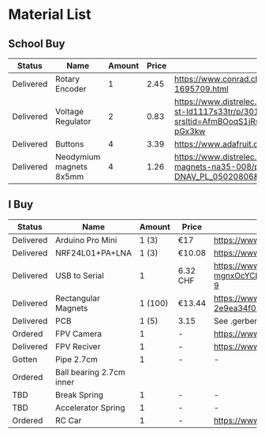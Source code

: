 # Material List 


## School Buy

| Status | Name | Amount | Price | Link |
| --------- | -------------------------- | - | --- | ---- |
| Delivered | Rotary Encoder | 1 | 2.45 | https://www.conrad.ch/de/p/joy-it-com-ky040re-sensorkit-1-st-1695709.html |
| Delivered | Voltage Regulator | 2 | 0.83 | https://www.distrelec.ch/en/ldo-voltage-regulator-3v-800ma-sot-223-st-ld1117s33tr/p/30170563?srsltid=AfmBOoqS1jRs7y8uxbUV5umbtAjn_BUEK36EawuUo70h9gYrOxXY-pGx3kw |
| Delivered | Buttons | 4 | 3.39 | https://www.adafruit.com/product/491 |
| Delivered | Neodymium magnets 8x5mm | 4 | 1.26 | https://www.distrelec.ch/en/bar-magnet-neodymium-4mm-sura-magnets-na35-008/p/13752748?trackQuery=cat-DNAV_PL_05020806&pos=8&origPos=1 |

## I Buy

| Status | Name | Amount | Price | Link |
| --------- | -------------------------- | - | --- | ---- |
| Delivered | Arduino Pro Mini | 1 (3) | €17 | https://www.amazon.de/gp/product/B09Z29T62F/ref=ox_sc_act_title_4?smid=A3LA1TDA4Q3SUA&psc=1 |
| Delivered | NRF24L01+PA+LNA | 1 (3) | €10.08 | https://www.amazon.de/ICQUANZX-Wireless-Transceiver-Antistatischer-Kompatibel/dp/B07VQ838KT/ref=cm_cr_arp_d_product_top?ie=UTF8 |
| Delivered | USB to Serial | 1 | 6.32 CHF | https://www.amazon.de/USB-TTL-Serial-FT232RL-Arduino-Adapter/dp/B07G87GW4K/ref=sr_1_9?__mk_de_DE=%C3%85M%C3%85%C5%BD%C3%95%C3%91&crid=YB1VJ8ZIMBEO&dib=eyJ2IjoiMSJ9.ycTDf5ja3C3j48vNb5uGLO20PtwY6iEEc6NysJwCc6dy0_QrQYRIjjD-mgnxOcYCb_nNbT8ZNEIBTgtMKRBX51DR8_k6MV7Opez3Rm2ncZC_wVuRAuKtDDsbe1zXqCG3UtroSXx994DFjK4YFZO47xnADBWN0_fvySquuUN5tjUUFWUmneG3EzvCmDYphnRImCldVO8lq2gtwVfqoFhfXNfxpQHBAGZ_p5r0hHGvz1U.WgCPSoK9JNWTD8n6Z2YzChTkGYSWLWQqO4atT2y_T9w&dib_tag=se&keywords=arduino+pro+mini&qid=1713466854&sprefix=arduino+pro+mini%2Caps%2C80&sr=8-9 |
| Delivered | Rectangular Magnets | 1 (100) | €13.44 | https://www.amazon.de/MIN-CI-Rechteckige-Magnettafel-K%C3%BChlschrank/dp/B09XHYLDGQ/ref=pd_ci_mcx_pspc_dp_d_2_i_1?pd_rd_w=aydqM&content-id=amzn1.sym.7838253a-f0cb-4765-8290-3a5e015d7ac1&pf_rd_p=7838253a-f0cb-4765-8290-3a5e015d7ac1&pf_rd_r=9FP9ERXQJFGPCPFN31WH&pd_rd_wg=fk75d&pd_rd_r=146ed219-d63b-497d-8c15-2e9ea34f0590&pd_rd_i=B09XHYLDGQ |
| Delivered | PCB | 1 (5) | 3.15 | See .gerber file |
| Ordered | FPV Camera | 1 | - | https://www.amazon.com/gp/product/B06XB2ZRBP/ref=ox_sc_act_title_2?smid=A1738MU39IWURM&psc=1 |
| Delivered | FPV Reciver | 1 | - | https://www.amazon.com/gp/product/B08GZBTQV3/ref=ox_sc_act_title_1?smid=A3BKS5ISMXVHBW&psc=1 |
| Gotten | Pipe 2.7cm | 1 | - | - |
| Ordered | Ball bearing 2.7cm inner |  |  |  |
| TBD | Break Spring | 1 | - | - |
| TBD | Accelerator Spring | 1 | - | - |
| Ordered | RC Car | 1 | - | https://www.amazon.de/HYPER-GO-Brushless-Erwachsene-schneller/dp/B0CBMVT32F?shipTo=CH&source=ps-sl-shoppingads-lpcontext&ref_=fplfs&psc=1&smid=AENESPPY42O1O |

